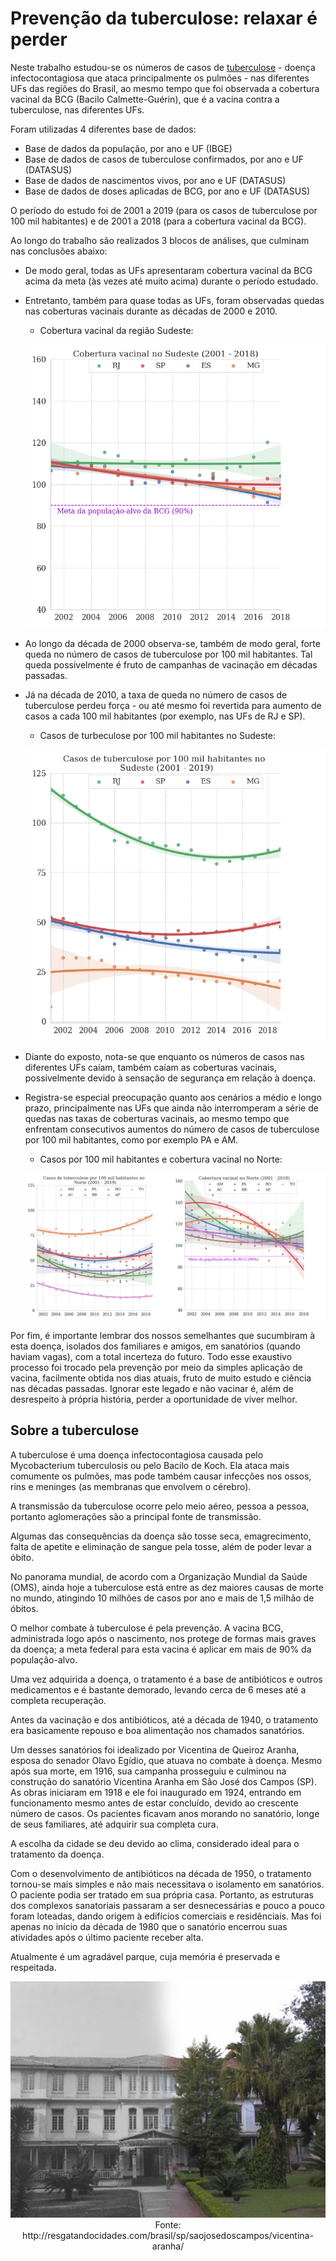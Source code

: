 # Prevenção da tuberculose: relaxar é perder
Neste trabalho estudou-se os números de casos de [tuberculose](#sobre-a-tuberculose) - doença infectocontagiosa que ataca principalmente os pulmões - nas diferentes UFs das regiões do 
Brasil, ao mesmo tempo que foi observada a cobertura vacinal da BCG (Bacilo Calmette-Guérin), que é a vacina contra a tuberculose, nas diferentes UFs.

Foram utilizadas 4 diferentes base de dados:

- Base de dados da população, por ano e UF (IBGE)
- Base de dados de casos de tuberculose confirmados, por ano e UF (DATASUS)
- Base de dados de nascimentos vivos, por ano e UF (DATASUS)
- Base de dados de doses aplicadas de BCG, por ano e UF (DATASUS)

O período do estudo foi de 2001 a 2019 (para os casos de tuberculose por 100 mil habitantes) e de 2001 a 2018 (para a cobertura vacinal da BCG).

Ao longo do trabalho são realizados 3 blocos de análises, que culminam nas conclusões abaixo:

- De modo geral, todas as UFs apresentaram cobertura vacinal da BCG acima da meta (às vezes até muito acima) durante o período estudado.

- Entretanto, também para quase todas as UFs, foram observadas quedas nas coberturas vacinais durante as décadas de 2000 e 2010.

  - Cobertura vacinal da região Sudeste:
  <p align="center">
  <img src="/img/cobertura_vacinal_regiao_Sudeste.png">
  </p>

- Ao longo da década de 2000 observa-se, também de modo geral, forte queda no número de casos de tuberculose por 100 mil habitantes. Tal queda possivelmente é fruto de campanhas de vacinação em décadas passadas.

- Já na década de 2010, a taxa de queda no número de casos de tuberculose perdeu força - ou até mesmo foi revertida para aumento de casos a cada 100 mil habitantes (por exemplo, nas UFs de RJ e SP).

  - Casos de turbeculose por 100 mil habitantes no Sudeste:
  <p align="center">
  <img src="/img/casos_regiao_Sudeste.png">
  </p>

- Diante do exposto, nota-se que enquanto os números de casos nas diferentes UFs caíam, também caíam as coberturas vacinais, possivelmente devido à sensação de segurança em relação à doença.

- Registra-se especial preocupação quanto aos cenários a médio e longo prazo, principalmente nas UFs que ainda não interromperam a série de quedas nas taxas de coberturas vacinais, ao mesmo tempo que enfrentam consecutivos aumentos do número de casos de tuberculose por 100 mil habitantes, como por exemplo PA e AM.

  - Casos por 100 mil habitantes e cobertura vacinal no Norte:

  <p align="center">
  <img src="/img/casos_cobertura_norte.png">
  </p>

Por fim, é importante lembrar dos nossos semelhantes que sucumbiram à esta doença, isolados dos familiares e amigos, em sanatórios (quando haviam vagas), com a total incerteza do futuro. Todo esse exaustivo processo foi trocado pela prevenção por meio da simples aplicação de vacina, facilmente obtida nos dias atuais, fruto de muito estudo e ciência nas décadas passadas. Ignorar este legado e não vacinar é, além de desrespeito à própria história, perder a oportunidade de viver melhor.

## Sobre a tuberculose

A tuberculose é uma doença infectocontagiosa causada pelo Mycobacterium tuberculosis ou pelo Bacilo de Koch. Ela ataca mais comumente os pulmões, mas pode também causar infecções nos ossos, rins e meninges (as membranas que envolvem o cérebro).

A transmissão da tuberculose ocorre pelo meio aéreo, pessoa a pessoa, portanto aglomerações são a principal fonte de transmissão.

Algumas das consequências da doença são tosse seca, emagrecimento, falta de apetite e eliminação de sangue pela tosse, além de poder levar a óbito.

No panorama mundial, de acordo com a Organização Mundial da Saúde (OMS), ainda hoje a tuberculose está entre as dez maiores causas de morte no mundo, atingindo 10 milhões de casos por ano e mais de 1,5 milhão de óbitos.

O melhor combate à tuberculose é pela prevenção. A vacina BCG, administrada logo após o nascimento, nos protege de formas mais graves da doença; a meta federal para esta vacina é aplicar em mais de 90% da população-alvo.

Uma vez adquirida a doença, o tratamento é a base de antibióticos e outros medicamentos e é bastante demorado, levando cerca de 6 meses até a completa recuperação.

Antes da vacinação e dos antibióticos, até a década de 1940, o tratamento era basicamente repouso e boa alimentação nos chamados sanatórios.

Um desses sanatórios foi idealizado por Vicentina de Queiroz Aranha, esposa do senador Olavo Egídio, que atuava no combate à doença. Mesmo após sua morte, em 1916, sua campanha prosseguiu e culminou na construção do sanatório Vicentina Aranha em São José dos Campos (SP). As obras iniciaram em 1918 e ele foi inaugurado em 1924, entrando em funcionamento mesmo antes de estar concluído, devido ao crescente número de casos. Os pacientes ficavam anos morando no sanatório, longe de seus familiares, até adquirir sua completa cura.

A escolha da cidade se deu devido ao clima, considerado ideal para o tratamento da doença.

Com o desenvolvimento de antibióticos na década de 1950, o tratamento tornou-se mais simples e não mais necessitava o isolamento em sanatórios. O paciente podia ser tratado em sua própria casa. Portanto, as estruturas dos complexos sanatoriais passaram a ser desnecessárias e pouco a pouco foram loteadas, dando origem à edifícios comerciais e residênciais. Mas foi apenas no início da década de 1980 que o sanatório encerrou suas atividades após o último paciente receber alta.

Atualmente é um agradável parque, cuja memória é preservada e respeitada.

  <p align="center">
  <img src="/img/vic_aranha.jpg"> <br>
  Fonte: http://resgatandocidades.com/brasil/sp/saojosedoscampos/vicentina-aranha/
  </p>


